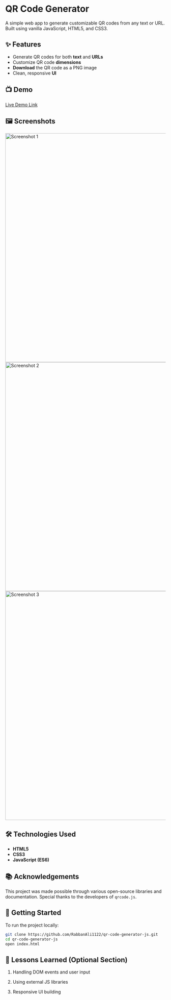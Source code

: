 # QR Code Generator

A simple web app to generate customizable QR codes from any text or URL. Built using vanilla JavaScript, HTML5, and CSS3.


## ✨ Features
- Generate QR codes for both **text** and **URLs**
- Customize QR code **dimensions**
- **Download** the QR code as a PNG image
- Clean, responsive **UI**


## 📺 Demo

[Live Demo Link](https://rabbanali1122.github.io/qr-code-generator-js/)


## 🖼️ Screenshots

<img width="718" alt="Screenshot 1" src="https://github.com/user-attachments/assets/13494395-a560-4169-b96c-d878096f472a" />
<img width="718" alt="Screenshot 2" src="https://github.com/user-attachments/assets/c05e7708-32e6-49fe-9751-4151d2a475ca" />
<img width="718" alt="Screenshot 3" src="https://github.com/user-attachments/assets/8d40bc2a-75b7-481c-9daa-e2c882debeb5" />


## 🛠️ Technologies Used
- **HTML5**
- **CSS3**
- **JavaScript (ES6)**


## 📚 Acknowledgements
This project was made possible through various open-source libraries and documentation. Special thanks to the developers of `qrcode.js`.


## 🚀 Getting Started

To run the project locally:

```bash
git clone https://github.com/RabbanAli1122/qr-code-generator-js.git
cd qr-code-generator-js
open index.html
```



## 🧠 Lessons Learned (Optional Section)
1. Handling DOM events and user input

2. Using external JS libraries

5. Responsive UI building
